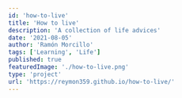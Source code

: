 ```yaml
---
id: 'how-to-live'
title: 'How to live'
description: 'A collection of life advices'
date: '2021-08-05'
author: 'Ramón Morcillo'
tags: ['Learning', 'Life']
published: true
featuredImage: './how-to-live.png'
type: 'project'
url: 'https://reymon359.github.io/how-to-live/'
---
```

